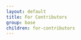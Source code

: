 ```yaml
---
layout: default
title: For Contributors
group: base
children: for-contributors
---
```

[//]: # (Reviewed at 42f226733a3d0e92af736f076a9fb1a7388d8da1)
